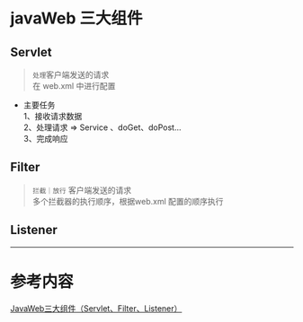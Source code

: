 # javaWeb 三大组件

## Servlet
> `处理`客户端发送的请求  
> 在 web.xml 中进行配置
> 
- 主要任务  
    1、接收请求数据  
    2、处理请求 => Service 、doGet、doPost...  
    3、完成响应  

## Filter
> `拦截｜放行` 客户端发送的请求  
> 多个拦截器的执行顺序，根据web.xml 配置的顺序执行

## Listener


--- 
# 参考内容
[JavaWeb三大组件（Servlet、Filter、Listener）](https://www.cnblogs.com/guohu/p/11343521.html)